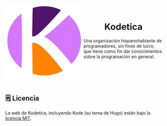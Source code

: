 <img src="./static/logo.png" width=250 height=250 alt="Logo de Kodetica" align="left"/>
<br>
<div>
    
   <h1 align="center">Kodetica</h1>
    
</div>

Una organización hispanohablante de programadores, sin fines de lucro,
que tiene como fin dar conocimientos sobre la programación en general.

<br><br><br><br>

<!-- TODO: documentar funcionamiento acá para los redactores
> y el funcionamiento interno del tema para los interesados
> en contribuir con la página. -->

## :spiral_notepad: Licencia

La web de Kodetica, incluyendo Kode (su tema de Hugo) están
bajo la [licencia MIT](./LICENSE).
